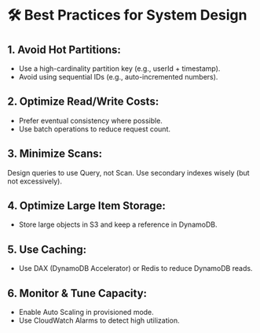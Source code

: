 # 🛠 Best Practices for System Design
## 1. Avoid Hot Partitions:
- Use a high-cardinality partition key (e.g., userId + timestamp).
- Avoid using sequential IDs (e.g., auto-incremented numbers).
## 2. Optimize Read/Write Costs:
- Prefer eventual consistency where possible.
- Use batch operations to reduce request count.
## 3. Minimize Scans:
Design queries to use Query, not Scan.
Use secondary indexes wisely (but not excessively).
## 4. Optimize Large Item Storage:
- Store large objects in S3 and keep a reference in DynamoDB.
## 5. Use Caching:
- Use DAX (DynamoDB Accelerator) or Redis to reduce DynamoDB reads.
## 6. Monitor & Tune Capacity:
- Enable Auto Scaling in provisioned mode.
- Use CloudWatch Alarms to detect high utilization.